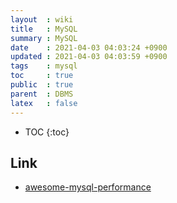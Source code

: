 ```yaml
---
layout  : wiki
title   : MySQL
summary : MySQL
date    : 2021-04-03 04:03:24 +0900
updated : 2021-04-03 04:03:59 +0900
tags    : mysql
toc     : true
public  : true
parent  : DBMS
latex   : false
---
```

* TOC
{:toc}

## Link

* [awesome-mysql-performance](https://github.com/Releem/awesome-mysql-performance) 

